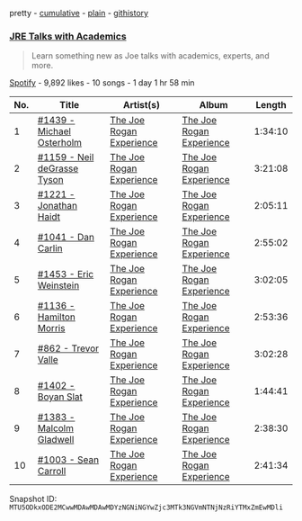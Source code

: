 pretty - [cumulative](/playlists/cumulative/37i9dQZF1DX455rqxvhRwQ.md) - [plain](/playlists/plain/37i9dQZF1DX455rqxvhRwQ) - [githistory](https://github.githistory.xyz/mackorone/spotify-playlist-archive/blob/main/playlists/plain/37i9dQZF1DX455rqxvhRwQ)

### [JRE Talks with Academics](https://open.spotify.com/playlist/37i9dQZF1DX455rqxvhRwQ)

> Learn something new as Joe talks with academics, experts, and more.

[Spotify](https://open.spotify.com/user/spotify) - 9,892 likes - 10 songs - 1 day 1 hr 58 min

| No. | Title | Artist(s) | Album | Length |
|---|---|---|---|---|
| 1 | [\#1439 \- Michael Osterholm](https://open.spotify.com/episode/19tbM1zqjc6KjcRbzMwihN) | [The Joe Rogan Experience](https://open.spotify.com/show/4rOoJ6Egrf8K2IrywzwOMk) | [The Joe Rogan Experience](https://open.spotify.com/show/4rOoJ6Egrf8K2IrywzwOMk) | 1:34:10 |
| 2 | [\#1159 \- Neil deGrasse Tyson](https://open.spotify.com/episode/6yjxExOSU9UvcAVkonaps4) | [The Joe Rogan Experience](https://open.spotify.com/show/4rOoJ6Egrf8K2IrywzwOMk) | [The Joe Rogan Experience](https://open.spotify.com/show/4rOoJ6Egrf8K2IrywzwOMk) | 3:21:08 |
| 3 | [\#1221 \- Jonathan Haidt](https://open.spotify.com/episode/40C1TzeSXuEnqQomY8ayQW) | [The Joe Rogan Experience](https://open.spotify.com/show/4rOoJ6Egrf8K2IrywzwOMk) | [The Joe Rogan Experience](https://open.spotify.com/show/4rOoJ6Egrf8K2IrywzwOMk) | 2:05:11 |
| 4 | [\#1041 \- Dan Carlin](https://open.spotify.com/episode/7xhBFsOUDS79vAhEYJWq9h) | [The Joe Rogan Experience](https://open.spotify.com/show/4rOoJ6Egrf8K2IrywzwOMk) | [The Joe Rogan Experience](https://open.spotify.com/show/4rOoJ6Egrf8K2IrywzwOMk) | 2:55:02 |
| 5 | [\#1453 \- Eric Weinstein](https://open.spotify.com/episode/78HkbguvMumJfUUC2ToHzt) | [The Joe Rogan Experience](https://open.spotify.com/show/4rOoJ6Egrf8K2IrywzwOMk) | [The Joe Rogan Experience](https://open.spotify.com/show/4rOoJ6Egrf8K2IrywzwOMk) | 3:02:05 |
| 6 | [\#1136 \- Hamilton Morris](https://open.spotify.com/episode/4xBgDDb5rBrTWo0qIUXfuG) | [The Joe Rogan Experience](https://open.spotify.com/show/4rOoJ6Egrf8K2IrywzwOMk) | [The Joe Rogan Experience](https://open.spotify.com/show/4rOoJ6Egrf8K2IrywzwOMk) | 2:53:36 |
| 7 | [\#862 \- Trevor Valle](https://open.spotify.com/episode/7hlnaLC642ReafI6SBiYAC) | [The Joe Rogan Experience](https://open.spotify.com/show/4rOoJ6Egrf8K2IrywzwOMk) | [The Joe Rogan Experience](https://open.spotify.com/show/4rOoJ6Egrf8K2IrywzwOMk) | 3:02:28 |
| 8 | [\#1402 \- Boyan Slat](https://open.spotify.com/episode/1KEwHVvJKNce09dWQBu692) | [The Joe Rogan Experience](https://open.spotify.com/show/4rOoJ6Egrf8K2IrywzwOMk) | [The Joe Rogan Experience](https://open.spotify.com/show/4rOoJ6Egrf8K2IrywzwOMk) | 1:44:41 |
| 9 | [\#1383 \- Malcolm Gladwell](https://open.spotify.com/episode/2YXIDPs07hoBtyJjYwm6pN) | [The Joe Rogan Experience](https://open.spotify.com/show/4rOoJ6Egrf8K2IrywzwOMk) | [The Joe Rogan Experience](https://open.spotify.com/show/4rOoJ6Egrf8K2IrywzwOMk) | 2:38:30 |
| 10 | [\#1003 \- Sean Carroll](https://open.spotify.com/episode/3CUzPLZC4OEj9aROCEiEAe) | [The Joe Rogan Experience](https://open.spotify.com/show/4rOoJ6Egrf8K2IrywzwOMk) | [The Joe Rogan Experience](https://open.spotify.com/show/4rOoJ6Egrf8K2IrywzwOMk) | 2:41:34 |

Snapshot ID: `MTU5ODkxODE2MCwwMDAwMDAwMDYzNGNiNGYwZjc3MTk3NGVmNTNjNzRiYTMxZmEwMDli`
